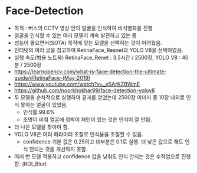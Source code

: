 # Face-Detection
- 목적 : 버스의 CCTV 영상 안의 얼굴을 인식하여 비식별화를 진행
- 얼굴을 인식할 수 있는 여러 모델이 계속 발전하고 있는 중
- 성능이 좋으면서(SOTA) 목적에 맞는 모델을 선택하는 것이 어려웠음.
- 인터넷의 여러 글을 참고하여 RetinaFace_Resnet과 YOLO V8을 선택하였음.
- 실행 속도(범용 노트북) RetinaFace_Renet : 3.5시간 / 2500장, YOLO V8 : 40분 / 2500장 
- https://learnopencv.com/what-is-face-detection-the-ultimate-guide/#RetinaFace-(May-2019)
- https://www.youtube.com/watch?v=_eSArKZBWmE
- https://github.com/noorkhokhar99/face-detection-yolov8
- 두 모델을 순차적으로 실행하여 결과를 얻었는데 2500장 이미지 중 10장 내외로 인식 못하는 얼굴이 있었음.
  - 인식률:99.6%
  - 조명이 비춰 얼굴에 점박이 패턴이 있는 것은 인식이 잘 안됨.
- 더 나은 모델을 찾아야 함.
- YOLO V8은 여러 파라미터 조절로 인식율을 조절할 수 있음.
  - confidence 기본 값은 0.25이고 대부분은 0.1로 실행. 더 낮은 값으로 해도 인식 안되는 것을 개선하지 못함.
- 여러 번 모델 적용하고 confidence 값을 낮춰도 인식 안되는 것은 수작업으로 진행함. (ROI_Blur)

  
